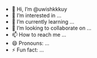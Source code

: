 - 👋 Hi, I’m @uwishkkkuy
- 👀 I’m interested in ...
- 🌱 I’m currently learning ...
- 💞️ I’m looking to collaborate on ...
- 📫 How to reach me ...
- 😄 Pronouns: ...
- ⚡ Fun fact: ...

<!---
uwishkkkuy/uwishkkkuy is a ✨ special ✨ repository because its `README.md` (this file) appears on your GitHub profile.
You can click the Preview link to take a look at your changes.
--->
